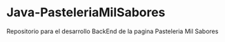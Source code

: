# Java-PasteleriaMilSabores
Repositorio para el desarrollo BackEnd de la pagina Pasteleria Mil Sabores
